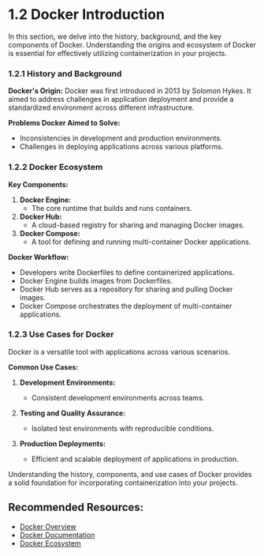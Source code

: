 # 1.2 Docker Introduction

In this section, we delve into the history, background, and the key components of Docker. Understanding the origins and ecosystem of Docker is essential for effectively utilizing containerization in your projects.

### 1.2.1 History and Background

**Docker's Origin:**
Docker was first introduced in 2013 by Solomon Hykes. It aimed to address challenges in application deployment and provide a standardized environment across different infrastructure.

**Problems Docker Aimed to Solve:**

- Inconsistencies in development and production environments.
- Challenges in deploying applications across various platforms.

### 1.2.2 Docker Ecosystem

**Key Components:**

1. **Docker Engine:**
   - The core runtime that builds and runs containers.
2. **Docker Hub:**
   - A cloud-based registry for sharing and managing Docker images.
3. **Docker Compose:**
   - A tool for defining and running multi-container Docker applications.

**Docker Workflow:**

- Developers write Dockerfiles to define containerized applications.
- Docker Engine builds images from Dockerfiles.
- Docker Hub serves as a repository for sharing and pulling Docker images.
- Docker Compose orchestrates the deployment of multi-container applications.

### 1.2.3 Use Cases for Docker

Docker is a versatile tool with applications across various scenarios.

**Common Use Cases:**

1. **Development Environments:**
   - Consistent development environments across teams.
2. **Testing and Quality Assurance:**

   - Isolated test environments with reproducible conditions.

3. **Production Deployments:**
   - Efficient and scalable deployment of applications in production.

Understanding the history, components, and use cases of Docker provides a solid foundation for incorporating containerization into your projects.

## Recommended Resources:

- [Docker Overview](https://www.docker.com/what-docker)
- [Docker Documentation](https://docs.docker.com/)
- [Docker Ecosystem](https://www.docker.com/products/overview)
